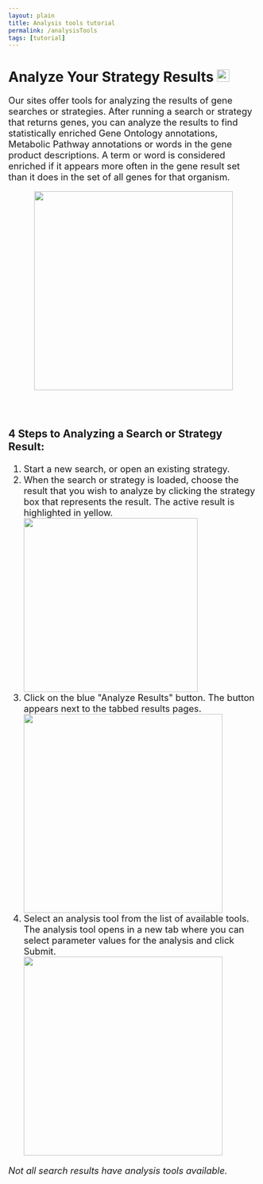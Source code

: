 ```yaml
---
layout: plain
title: Analysis tools tutorial
permalink: /analysisTools
tags: [tutorial]
---
```

<div id="static-content">
<h1>Analyze Your Strategy Results <a href="https://www.youtube.com/watch?v=npgkkychkrI" class="new-window">
  <img src="/a/images/camera.png"  width="25px" /></a></h1>

<div style="font-size:130%">
  <p>Our sites offer tools for analyzing the results of gene searches or strategies.
  After running a search or strategy that returns genes, you can analyze the results to find
  statistically enriched Gene Ontology annotations, Metabolic Pathway annotations or words
  in the gene product descriptions. A term or word is considered enriched if it appears more
  often in the gene result set than it does in the set of all genes for that organism.  </p>

  <div style="text-align:center">
    <img src="/a/images/Overall.jpg"  width="400px" />
  </div>
  <br><br>

  <h3> 4 Steps to Analyzing a Search or Strategy Result:</h3>
  <div>
      <ol>
        <li>Start a new search, or open an existing strategy.</li>
        <li>When the search or strategy is loaded,
          choose the result that you wish to analyze by clicking the
          strategy box that represents the result.
          The active result is highlighted in yellow.
          <div><img src="/a/images/choose_result.jpg"  width="350px" /></div></li>
        <li>Click on the blue "Analyze Results" button. The button appears next to the tabbed results pages.
          <div><img src="/a/images/click_button.jpg"  width="400px" /></div></li>
        <li>Select an analysis tool from the list of available tools. The analysis tool opens in a new tab where you can
          select parameter values for the analysis and click Submit.
          <div><img src="/a/images/choose_analysis.jpg"  width="400px" /></div></li>
      </ol>
      <em>Not all search results have analysis tools available.</em>
  </div>
</div>

</div>
